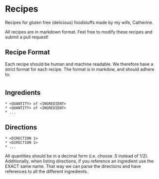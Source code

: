 Recipes
=======

Recipes for gluten free (delicious) foodstuffs made by my wife, Catherine.

All recipes are in markdown format.  Feel free to modify these recipes and submit a pull request!

## Recipe Format
Each recipe should be human and machine readable.  We therefore have a strict format for each recipe.  The format is in markdow, and should adhere to:

# <RECIPE NAME>
<DESCRIPTION>

## Ingredients

    * <QUANTITY> of <INGREDIENT>
    * <QUANTITY> of <INGREDIENT>
    * ...

## Directions

    * <DIRECTION 1>
    * <DIRECTION 2>
    * ...

All quantities should be in a decimal form (i.e. choose .5 instead of 1/2).  Additionally, when listing directions, if you reference an ingredient use the EXACT same name.  That way we can parse the directions and have references to all the different ingredients.
